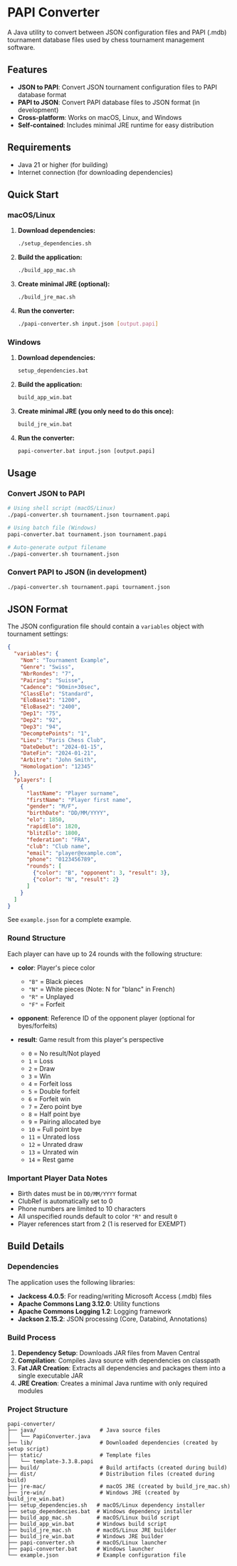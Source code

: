 # PAPI Converter

A Java utility to convert between JSON configuration files and PAPI (.mdb) tournament database files used by chess tournament management software.

## Features

- **JSON to PAPI**: Convert JSON tournament configuration files to PAPI database format
- **PAPI to JSON**: Convert PAPI database files to JSON format (in development)
- **Cross-platform**: Works on macOS, Linux, and Windows
- **Self-contained**: Includes minimal JRE runtime for easy distribution

## Requirements

- Java 21 or higher (for building)
- Internet connection (for downloading dependencies)

## Quick Start

### macOS/Linux

1. **Download dependencies:**
   ```bash
   ./setup_dependencies.sh
   ```

2. **Build the application:**
   ```bash
   ./build_app_mac.sh
   ```

3. **Create minimal JRE (optional):**
   ```bash
   ./build_jre_mac.sh
   ```

4. **Run the converter:**
   ```bash
   ./papi-converter.sh input.json [output.papi]
   ```

### Windows

1. **Download dependencies:**
   ```cmd
   setup_dependencies.bat
   ```

2. **Build the application:**
   ```cmd
   build_app_win.bat
   ```

3. **Create minimal JRE (you only need to do this once):**
   ```cmd
   build_jre_win.bat
   ```

4. **Run the converter:**
   ```cmd
   papi-converter.bat input.json [output.papi]
   ```

## Usage

### Convert JSON to PAPI
```bash
# Using shell script (macOS/Linux)
./papi-converter.sh tournament.json tournament.papi

# Using batch file (Windows)
papi-converter.bat tournament.json tournament.papi

# Auto-generate output filename
./papi-converter.sh tournament.json
```

### Convert PAPI to JSON (in development)
```bash
./papi-converter.sh tournament.papi tournament.json
```

## JSON Format

The JSON configuration file should contain a `variables` object with tournament settings:

```json
{
  "variables": {
    "Nom": "Tournament Example",
    "Genre": "Swiss",
    "NbrRondes": "7",
    "Pairing": "Suisse",
    "Cadence": "90min+30sec",
    "ClassElo": "Standard",
    "EloBase1": "1200",
    "EloBase2": "2400",
    "Dep1": "75",
    "Dep2": "92",
    "Dep3": "94",
    "DecomptePoints": "1",
    "Lieu": "Paris Chess Club",
    "DateDebut": "2024-01-15",
    "DateFin": "2024-01-21",
    "Arbitre": "John Smith",
    "Homologation": "12345"
  },
  "players": [
    {
      "lastName": "Player surname",
      "firstName": "Player first name",
      "gender": "M/F",
      "birthDate": "DD/MM/YYYY",
      "elo": 1850,
      "rapidElo": 1820,
      "blitzElo": 1800,
      "federation": "FRA",
      "club": "Club name",
      "email": "player@example.com",
      "phone": "0123456789",
      "rounds": [
        {"color": "B", "opponent": 3, "result": 3},
        {"color": "N", "result": 2}
      ]
    }
  ]
}
```

See `example.json` for a complete example.

### Round Structure

Each player can have up to 24 rounds with the following structure:

- **color**: Player's piece color
  - `"B"` = Black pieces
  - `"N"` = White pieces (Note: N for "blanc" in French)
  - `"R"` = Unplayed
  - `"F"` = Forfeit

- **opponent**: Reference ID of the opponent player (optional for byes/forfeits)

- **result**: Game result from this player's perspective
  - `0` = No result/Not played
  - `1` = Loss
  - `2` = Draw
  - `3` = Win
  - `4` = Forfeit loss
  - `5` = Double forfeit
  - `6` = Forfeit win
  - `7` = Zero point bye
  - `8` = Half point bye
  - `9` = Pairing allocated bye
  - `10` = Full point bye
  - `11` = Unrated loss
  - `12` = Unrated draw
  - `13` = Unrated win
  - `14` = Rest game

### Important Player Data Notes

- Birth dates must be in `DD/MM/YYYY` format
- ClubRef is automatically set to 0
- Phone numbers are limited to 10 characters
- All unspecified rounds default to color `"R"` and result `0`
- Player references start from 2 (1 is reserved for EXEMPT)

## Build Details

### Dependencies

The application uses the following libraries:
- **Jackcess 4.0.5**: For reading/writing Microsoft Access (.mdb) files
- **Apache Commons Lang 3.12.0**: Utility functions
- **Apache Commons Logging 1.2**: Logging framework
- **Jackson 2.15.2**: JSON processing (Core, Databind, Annotations)

### Build Process

1. **Dependency Setup**: Downloads JAR files from Maven Central
2. **Compilation**: Compiles Java source with dependencies on classpath
3. **Fat JAR Creation**: Extracts all dependencies and packages them into a single executable JAR
4. **JRE Creation**: Creates a minimal Java runtime with only required modules

### Project Structure

```
papi-converter/
├── java/                    # Java source files
│   └── PapiConverter.java
├── lib/                     # Downloaded dependencies (created by setup script)
├── static/                  # Template files
│   └── template-3.3.8.papi
├── build/                   # Build artifacts (created during build)
├── dist/                    # Distribution files (created during build)
├── jre-mac/                 # macOS JRE (created by build_jre_mac.sh)
├── jre-win/                 # Windows JRE (created by build_jre_win.bat)
├── setup_dependencies.sh   # macOS/Linux dependency installer
├── setup_dependencies.bat  # Windows dependency installer
├── build_app_mac.sh        # macOS/Linux build script
├── build_app_win.bat       # Windows build script
├── build_jre_mac.sh        # macOS/Linux JRE builder
├── build_jre_win.bat       # Windows JRE builder
├── papi-converter.sh       # macOS/Linux launcher
├── papi-converter.bat      # Windows launcher
└── example.json            # Example configuration file
```
